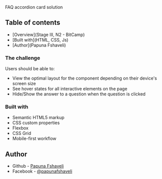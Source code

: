 FAQ accordion card solution
 

## Table of contents

- [Overview](Stage III, N2 - BitCamp)
- [Built with](HTML, CSS, Js)
- [Author](Papuna Fshaveli)


### The challenge

Users should be able to:

- View the optimal layout for the component depending on their device's screen size
- See hover states for all interactive elements on the page
- Hide/Show the answer to a question when the question is clicked


### Built with

- Semantic HTML5 markup
- CSS custom properties
- Flexbox
- CSS Grid
- Mobile-first workflow



## Author

- Github - [Papuna Fshaveli](https://github.com/papunafshaveli)
- Facebook - [@papunafshaveli](https://www.facebook.com/papunafshaveli)


